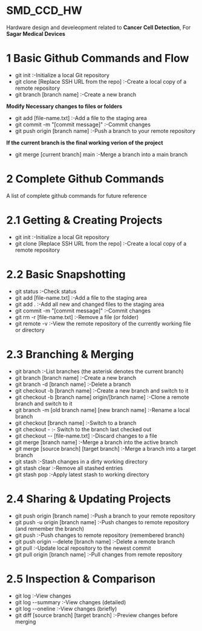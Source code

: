 # SMD_CCD_HW
Hardware design and develeopment related to **Cancer Cell Detection**, For **Sagar Medical Devices**

# 1 Basic Github Commands and Flow
* git init :-Initialize a local Git repository
* git clone [Replace SSH URL from the repo]	:-Create a local copy of a remote repository
* git branch [branch name]	:-Create a new branch

**Modify Necessary changes to files or folders**

* git add [file-name.txt]	:-Add a file to the staging area
* git commit -m "[commit message]" :-Commit changes
* git push origin [branch name]	:-Push a branch to your remote repository

**If the current branch is the final working verion of the project**

* git merge [current branch] main	:-Merge a branch into a main branch


# 2 Complete Github Commands
A list of complete github commands for future reference

# 2.1 Getting & Creating Projects
* git init :-Initialize a local Git repository
* git clone [Replace SSH URL from the repo]	:-Create a local copy of a remote repository
  
# 2.2 Basic Snapshotting
* git status :-Check status
* git add [file-name.txt]	:-Add a file to the staging area
* git add . :-Add all new and changed files to the staging area
* git commit -m "[commit message]" :-Commit changes
* git rm -r [file-name.txt]	:-Remove a file (or folder)
* git remote -v	:-View the remote repository of the currently working file or directory

# 2.3 Branching & Merging
* git branch	:-List branches (the asterisk denotes the current branch)
* git branch [branch name]	:-Create a new branch
* git branch -d [branch name]	:-Delete a branch
* git checkout -b [branch name]	:-Create a new branch and switch to it
* git checkout -b [branch name] origin/[branch name]	:-Clone a remote branch and switch to it
* git branch -m [old branch name] [new branch name]	:-Rename a local branch
* git checkout [branch name]	:-Switch to a branch
* git checkout -	:- Switch to the branch last checked out
* git checkout -- [file-name.txt]	:-Discard changes to a file
* git merge [branch name]	:-Merge a branch into the active branch
* git merge [source branch] [target branch]	:-Merge a branch into a target branch
* git stash	:-Stash changes in a dirty working directory
* git stash clear	:-Remove all stashed entries
* git stash pop	:-Apply latest stash to working directory

# 2.4 Sharing & Updating Projects
* git push origin [branch name]	:-Push a branch to your remote repository
* git push -u origin [branch name]	:-Push changes to remote repository (and remember the branch)
* git push	:-Push changes to remote repository (remembered branch)
* git push origin --delete [branch name]	:-Delete a remote branch
* git pull	:-Update local repository to the newest commit
* git pull origin [branch name]	:-Pull changes from remote repository

# 2.5 Inspection & Comparison
* git log	:-View changes
* git log --summary	:-View changes (detailed)
* git log --oneline	:-View changes (briefly)
* git diff [source branch] [target branch]	:-Preview changes before merging

